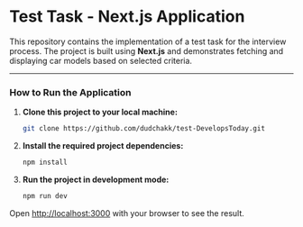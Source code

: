 # Test Task - Next.js Application

This repository contains the implementation of a test task for the interview process. The project is built using **Next.js** and demonstrates fetching and displaying car models based on selected criteria.

---

### **How to Run the Application**

1. **Clone this project to your local machine:**  

   ```bash
   git clone https://github.com/dudchakk/test-DevelopsToday.git
   ```
2. **Install the required project dependencies:**  

   ```bash
   npm install
   ```
3. **Run the project in development mode:**  

   ```bash
   npm run dev
   ```


Open [http://localhost:3000](http://localhost:3000) with your browser to see the result.
